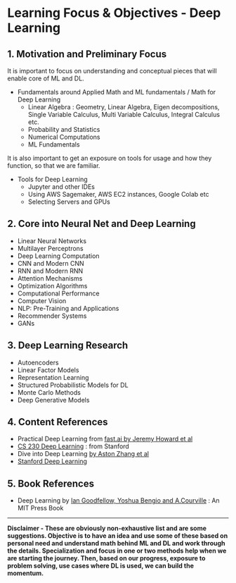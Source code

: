 
# Learning Focus & Objectives - Deep Learning

## 1. Motivation and Preliminary Focus

It is important to focus on understanding and conceptual pieces that will enable core of ML and DL.

- Fundamentals around Applied Math and ML fundamentals / Math for Deep Learning
  - Linear Algebra : Geometry, Linear Algebra, Eigen decompositions, Single Variable Calculus, Multi Variable Calculus, Integral Calculus etc.
  - Probability and Statistics
  - Numerical Computations
  - ML Fundamentals

It is also important to get an exposure on tools for usage and how they function, so that we are familiar.

- Tools for Deep Learning
  - Jupyter and other IDEs
  - Using AWS Sagemaker, AWS EC2 instances, Google Colab etc
  - Selecting Servers and GPUs

## 2. Core into Neural Net and Deep Learning

- Linear Neural Networks
- Multilayer Perceptrons
- Deep Learning Computation
- CNN and Modern CNN
- RNN and Modern RNN
- Attention Mechanisms
- Optimization Algorithms
- Computational Performance
- Computer Vision
- NLP: Pre-Training and Applications
- Recommender Systems
- GANs

## 3. Deep Learning Research
- Autoencoders
- Linear Factor Models
- Representation Learning
- Structured Probabilistic Models for DL
- Monte Carlo Methods
- Deep Generative Models

## 4. Content References
- Practical Deep Learning from [fast.ai by Jeremy Howard et al](https://www.fast.ai/)
- [CS 230 Deep Learning](https://stanford.edu/~shervine/teaching/cs-230/) : from Stanford
- Dive into Deep Learning [by Aston Zhang et al](https://d2l.ai/index.html)
- [Stanford Deep Learning](http://deeplearning.stanford.edu/tutorial/)

## 5. Book References
- Deep Learning by [Ian Goodfellow, Yoshua Bengio and A.Courville](https://www.deeplearningbook.org/) : An MIT Press Book 

----------------------------------------------


**Disclaimer - These are obviously non-exhaustive list and are some suggestions. Objective is to have an idea and use some of these based on personal need and understand math behind ML and DL and work through the details. Specialization and focus in one or two methods help when we are starting the journey. Then, based on our progress, exposure to problem solving, use cases where DL is used, we can build the momentum.**
